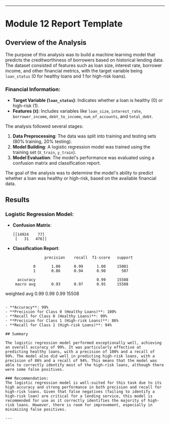 
---

# Module 12 Report Template

## Overview of the Analysis

The purpose of this analysis was to build a machine learning model that predicts the creditworthiness of borrowers based on historical lending data. The dataset consisted of features such as loan size, interest rate, borrower income, and other financial metrics, with the target variable being `loan_status` (0 for healthy loans and 1 for high-risk loans). 

### Financial Information:
- **Target Variable (`loan_status`)**: Indicates whether a loan is healthy (0) or high-risk (1).
- **Features (`X`)**: Includes variables like `loan_size`, `interest_rate`, `borrower_income`, `debt_to_income`, `num_of_accounts`, and `total_debt`.

The analysis followed several stages:
1. **Data Preprocessing**: The data was split into training and testing sets (80% training, 20% testing).
2. **Model Building**: A logistic regression model was trained using the training set (`X_train`, `y_train`).
3. **Model Evaluation**: The model's performance was evaluated using a confusion matrix and classification report.

The goal of the analysis was to determine the model's ability to predict whether a loan was healthy or high-risk, based on the available financial data.

## Results

### Logistic Regression Model:
- **Confusion Matrix**:
  ```
  [[14924    77]
   [   31   476]]
  ```
  
- **Classification Report**:
  ```
                precision    recall  f1-score   support

           0       1.00      0.99      1.00     15001
           1       0.86      0.94      0.90       507

    accuracy                           0.99     15508
   macro avg       0.93      0.97      0.95     15508
weighted avg       0.99      0.99      0.99     15508
  ```

- **Accuracy**: 99%
- **Precision for Class 0 (Healthy Loans)**: 100%
- **Recall for Class 0 (Healthy Loans)**: 99%
- **Precision for Class 1 (High-risk Loans)**: 86%
- **Recall for Class 1 (High-risk Loans)**: 94%

## Summary

The logistic regression model performed exceptionally well, achieving an overall accuracy of 99%. It was particularly effective at predicting healthy loans, with a precision of 100% and a recall of 99%. The model also did well in predicting high-risk loans, with a precision of 86% and a recall of 94%. This means that the model was able to correctly identify most of the high-risk loans, although there were some false positives.

### Recommendation:
The logistic regression model is well-suited for this task due to its high accuracy and strong performance in both precision and recall for high-risk loans. Given that false negatives (failing to identify a high-risk loan) are critical for a lending service, this model is recommended for use as it correctly identifies the majority of high-risk loans. However, there is room for improvement, especially in minimizing false positives.

---
